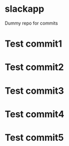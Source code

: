 # slackapp
Dummy repo for commits 
# Test commit1
# Test commit2
# Test commit3
# Test commit4
# Test commit5